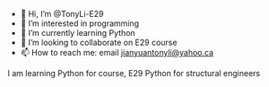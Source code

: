 - 👋 Hi, I’m @TonyLi-E29
- 👀 I’m interested in programming
- 🌱 I’m currently learning Python
- 💞️ I’m looking to collaborate on E29 course
- 📫 How to reach me: email jianyuantonyli@yahoo.ca

<!---
TonyLi-E29/TonyLi-E29 is a ✨ special ✨ repository because its `README.md` (this file) appears on your GitHub profile.
You can click the Preview link to take a look at your changes.
--->I am learning Python for course, E29 Python for structural engineers


